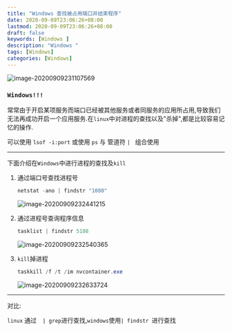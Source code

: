 ```yaml
---
title: "Windows 查找被占用端口并结束程序"
date: 2020-09-09T23:06:26+08:00
lastmod: 2020-09-09T23:06:26+08:00
draft: false
keywords: [Windows ]
description: "Windows "
tags: [Windows]
categories: [Windows]
---
```


![image-20200909231107569](https://cdn.jsdelivr.net/gh/ayuayue/cdn/img/20200909231116.png)

### `Windows!!!` 

常常由于开启某项服务而端口已经被其他服务或者同服务的应用所占用,导致我们无法再成功开启一个应用服务.在`linux`中对进程的查找以及"杀掉",都是比较容易记忆的操作.

可以使用 `lsof -i:port` 或使用 `ps` 与 管道符 `| ` 组合使用

----

下面介绍在`Windows`中进行进程的查找及`kill`

1. 通过端口号查找进程号

   ```powershell
   netstat -ano | findstr "1080"
   ```

   ![image-20200909232441215](https://cdn.jsdelivr.net/gh/ayuayue/cdn/img/20200909233509.png)

2. 通过进程号查询程序信息

   ```powershell
   tasklist | findstr 5108
   ```

   ![image-20200909232540365](https://cdn.jsdelivr.net/gh/ayuayue/cdn/img/20200909233520.png)

3. `kill`掉进程

   ```powershell
   taskkill /f /t /im nvcontainer.exe
   ```

   ![image-20200909232633724](https://cdn.jsdelivr.net/gh/ayuayue/cdn/img/20200909233528.png)

----

对比:

`linux`  通过`  | grep`进行查找,`windows`使用`| findstr `进行查找